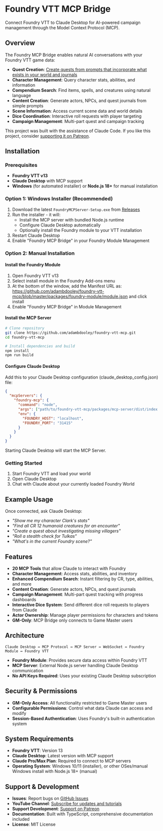 # Foundry VTT MCP Bridge

Connect Foundry VTT to Claude Desktop for AI-powered campaign management through the Model Context Protocol (MCP).

## Overview

The Foundry MCP Bridge enables natural AI conversations with your Foundry VTT game data:

- **Quest Creation**: [Create quests from prompts that incorporate what exists in your world and journals](https://www.youtube.com/watch?v=NqyB_z2AKME)
- **Character Management**: Query character stats, abilities, and information
- **Compendium Search**: Find items, spells, and creatures using natural language
- **Content Creation**: Generate actors, NPCs, and quest journals from simple prompts
- **Scene Information**: Access current scene data and world details
- **Dice Coordination**: Interactive roll requests with player targeting
- **Campaign Management**: Multi-part quest and campaign tracking

This project was built with the assistance of Claude Code. If you like this project, consider [supporting it on Patreon](https://www.patreon.com/c/Adambdooley).

## Installation

### Prerequisites

- **Foundry VTT v13** 
- **Claude Desktop** with MCP support
- **Windows** (for automated installer) or **Node.js 18+** for manual installation

### Option 1: Windows Installer (Recommended)

1. Download the latest `FoundryMCPServer-Setup.exe` from [Releases](https://github.com/adambdooley/foundry-vtt-mcp/releases)
2. Run the installer - it will:
   - Install the MCP server with bundled Node.js runtime
   - Configure Claude Desktop automatically
   - Optionally install the Foundry module to your VTT installation
3. Restart Claude Desktop
4. Enable "Foundry MCP Bridge" in your Foundry Module Management

### Option 2: Manual Installation

#### Install the Foundry Module
1. Open Foundry VTT v13
2. Select install module in the Foundry Add-ons menu
2. At the bottom of the window, add the Manifest URL as: https://github.com/adambdooley/foundry-vtt-mcp/blob/master/packages/foundry-module/module.json and click install
3. Enable "Foundry MCP Bridge" in Module Management

#### Install the MCP Server
```bash
# Clone repository
git clone https://github.com/adambdooley/foundry-vtt-mcp.git
cd foundry-vtt-mcp

# Install dependencies and build
npm install
npm run build

```

#### Configure Claude Desktop
Add this to your Claude Desktop configuration (claude_desktop_config.json) file:

```json
{
  "mcpServers": {
    "foundry-mcp": {
      "command": "node",
      "args": ["path/to/foundry-vtt-mcp/packages/mcp-server/dist/index.js"],
      "env": {
        "FOUNDRY_HOST": "localhost",
        "FOUNDRY_PORT": "31415"
      }
    }
  }
}
```

Starting Claude Desktop will start the MCP Server.

### Getting Started

1. Start Foundry VTT and load your world
3. Open Claude Desktop
4. Chat with Claude about your currently loaded Foundry World 

## Example Usage

Once connected, ask Claude Desktop:

- *"Show me my character Clark's stats"*
- *"Find all CR 12 humanoid creatures for an encounter"*  
- *"Create a quest about investigating missing villagers"*
- *"Roll a stealth check for Tulkas"*
- *"What's in the current Foundry scene?"*

## Features

- **20 MCP Tools** that allow Claude to interact with Foundry
- **Character Management**: Access stats, abilities, and inventory
- **Enhanced Compendium Search**: Instant filtering by CR, type, abilities, and more
- **Content Creation**: Generate actors, NPCs, and quest journals
- **Campaign Management**: Multi-part quest tracking with progress dashboards
- **Interactive Dice System**: Send different dice roll requests to players from Claude
- **Actor Ownership**: Manage player permissions for characters and tokens
- **GM-Only**: MCP Bridge only connects to Game Master users

## Architecture

```
Claude Desktop ↔ MCP Protocol ↔ MCP Server ↔ WebSocket ↔ Foundry Module ↔ Foundry VTT
```

- **Foundry Module**: Provides secure data access within Foundry VTT
- **MCP Server**: External Node.js server handling Claude Desktop communication  
- **No API Keys Required**: Uses your existing Claude Desktop subscription

## Security & Permissions

- **GM-Only Access**: All functionality restricted to Game Master users
- **Configurable Permissions**: Control what data Claude can access and modify
- **Session-Based Authentication**: Uses Foundry's built-in authentication system

## System Requirements

- **Foundry VTT**: Version 13
- **Claude Desktop**: Latest version with MCP support
- **Claude Pro/Max Plan**: Required to connect to MCP servers
- **Operating System**: Windows 10/11 (installer), or other OSes/manual Windows install with Node.js 18+ (manual)

## Support & Development

- **Issues**: Report bugs on [GitHub Issues](https://github.com/adambdooley/foundry-vtt-mcp/issues)
- **YouTube Channel**: [Subscribe for updates and tutorials](https://www.youtube.com/channel/UCVrSC-FzuAk5AgvfboJj0WA)
- **Support Development**: [Support on Patreon](https://www.patreon.com/c/Adambdooley)
- **Documentation**: Built with TypeScript, comprehensive documentation included
- **License**: MIT License
